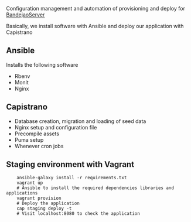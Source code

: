 Configuration management and automation of provisioning and deploy for [BandejaoServer](https://github.com/gjhenrique/EasyMenuServer)

Basically, we install software with Ansible and deploy our application with Capistrano

## Ansible
Installs the following software
* Rbenv
* Monit
* Nginx

## Capistrano
* Database creation, migration and loading of seed data
* Nginx setup and configuration file
* Precompile assets 
* Puma setup
* Whenever cron jobs

## Staging environment with Vagrant
```
    ansible-galaxy install -r requirements.txt
    vagrant up
    # Ansible to install the required dependencies libraries and applications
    vagrant provision
    # Deploy the application
    cap staging deploy -t
    # Visit localhost:8080 to check the application
```
